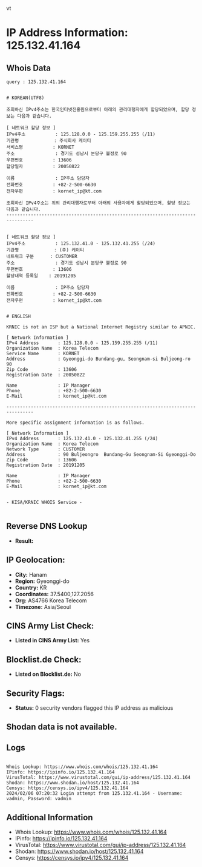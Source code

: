 vt
# IP Address Information: 125.132.41.164

## Whois Data
```
query : 125.132.41.164


# KOREAN(UTF8)

조회하신 IPv4주소는 한국인터넷진흥원으로부터 아래의 관리대행자에게 할당되었으며, 할당 정보는 다음과 같습니다.

[ 네트워크 할당 정보 ]
IPv4주소           : 125.128.0.0 - 125.159.255.255 (/11)
기관명             : 주식회사 케이티
서비스명           : KORNET
주소               : 경기도 성남시 분당구 불정로 90
우편번호           : 13606
할당일자           : 20050822

이름               : IP주소 담당자
전화번호           : +82-2-500-6630
전자우편           : kornet_ip@kt.com

조회하신 IPv4주소는 위의 관리대행자로부터 아래의 사용자에게 할당되었으며, 할당 정보는 다음과 같습니다.
--------------------------------------------------------------------------------


[ 네트워크 할당 정보 ]
IPv4주소           : 125.132.41.0 - 125.132.41.255 (/24)
기관명             : (주) 케이티
네트워크 구분      : CUSTOMER
주소               : 경기도 성남시 분당구 불정로 90
우편번호           : 13606
할당내역 등록일    : 20191205

이름               : IP주소 담당자
전화번호           : +82-2-500-6630
전자우편           : kornet_ip@kt.com


# ENGLISH

KRNIC is not an ISP but a National Internet Registry similar to APNIC.

[ Network Information ]
IPv4 Address       : 125.128.0.0 - 125.159.255.255 (/11)
Organization Name  : Korea Telecom
Service Name       : KORNET
Address            : Gyeonggi-do Bundang-gu, Seongnam-si Buljeong-ro 90
Zip Code           : 13606
Registration Date  : 20050822

Name               : IP Manager
Phone              : +82-2-500-6630
E-Mail             : kornet_ip@kt.com

--------------------------------------------------------------------------------

More specific assignment information is as follows.

[ Network Information ]
IPv4 Address       : 125.132.41.0 - 125.132.41.255 (/24)
Organization Name  : Korea Telecom
Network Type       : CUSTOMER
Address            : 90 Buljeongro  Bundang-Gu Seongnam-Si Gyeonggi-Do
Zip Code           : 13606
Registration Date  : 20191205

Name               : IP Manager
Phone              : +82-2-500-6630
E-Mail             : kornet_ip@kt.com


- KISA/KRNIC WHOIS Service -


```
## Reverse DNS Lookup
- **Result:** 

## IP Geolocation:
- **City:** Hanam
- **Region:** Gyeonggi-do
- **Country:** KR
- **Coordinates:** 37.5400,127.2056
- **Org:** AS4766 Korea Telecom
- **Timezone:** Asia/Seoul

## CINS Army List Check:
- **Listed in CINS Army List:** 
Yes

## Blocklist.de Check:
- **Listed on Blocklist.de:** 
No

## Security Flags:
- **Status:** 0 security vendors flagged this IP address as malicious

## Shodan data is not available.

## Logs
```

Whois Lookup: https://www.whois.com/whois/125.132.41.164
IPinfo: https://ipinfo.io/125.132.41.164
VirusTotal: https://www.virustotal.com/gui/ip-address/125.132.41.164
Shodan: https://www.shodan.io/host/125.132.41.164
Censys: https://censys.io/ipv4/125.132.41.164
2024/02/06 07:20:32 Login attempt from 125.132.41.164 - Username: vadmin, Password: vadmin

```
## Additional Information
- Whois Lookup: https://www.whois.com/whois/125.132.41.164
- IPinfo: https://ipinfo.io/125.132.41.164
- VirusTotal: https://www.virustotal.com/gui/ip-address/125.132.41.164
- Shodan: https://www.shodan.io/host/125.132.41.164
- Censys: https://censys.io/ipv4/125.132.41.164

